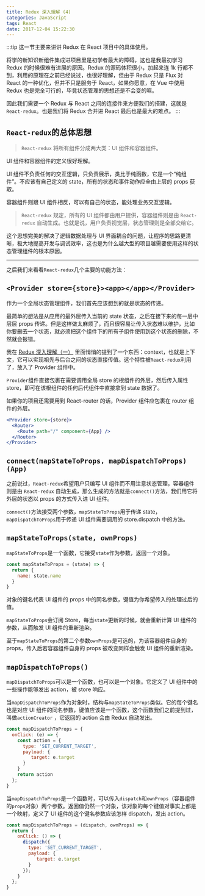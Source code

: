 ```yaml
---
title: Redux 深入理解 (4)
categories: JavaScript
tags: React
date: 2017-12-04 15:22:30
---
```


:::tip
这一节主要来讲讲 Redux 在 React 项目中的具体使用。

将学的新知识新组件集成进项目里是初学者最大的障碍，这也是我最初学习 Redux 的时候很难有进展的原因。Redux 的源码体积很小，加起来连 1k 行都不到，利用的原理在之前已经说过，也很好理解，但由于 Redux 只是 Flux 对 React 的一种优化，但并不只是服务于 React，如果你愿意，在 Vue 中使用 Redux 也是完全可行的，毕竟状态管理的思想还是不会变的嘛。

因此我们需要一个 Redux 与 React 之间的连接件来方便我们的搭建，这就是`React-redux`。也是我们将 Redux 合并进 React 最后也是最大的难点。
:::

<!-- more -->

## `React-redux`的总体思想

> `React-redux` 将所有组件分成两大类：UI 组件和容器组件。

UI 组件和容器组件的定义很好理解。

UI 组件不负责任何的交互逻辑，只负责展示，类比于纯函数，它是一个“纯组件”。不应该有自己定义的 state，所有的状态和事件动作应全由上层的 props 获取。

容器组件则跟 UI 组件相反，可以有自己的状态，能处理业务交互逻辑。

> `React-redux` 规定，所有的 UI 组件都由用户提供，容器组件则是由 `React-redux` 自动生成。也就是说，用户负责视觉层，状态管理则是全部交给它。

这个思想完美的解决了逻辑数据处理与 UI 界面耦合的问题，让程序的思路更清晰，极大地提高开发与调试效率，这也是为什么越大型的项目越需要使用这样的状态管理组件的根本原因。

------

之后我们来看看`React-redux`几个主要的功能方法：

## `<Provider store={store}><app></app></Provider>`

作为一个全局状态管理组件，我们首先应该想到的就是状态的传递。

最简单的想法是从应用的最外层传入当前的 state 状态，之后在接下来的每一层中层层 props 传递。但是这样做太麻烦了，而且很容易让传入状态难以维护，比如你要删去一个状态，就必须把这个组件下的所有子组件使用到这个状态的删除，不然就会报错。

我在 [Redux 深入理解（一）](http://kelekexiao.cn/2017/11/30/redux%E6%B7%B1%E5%85%A5%E7%90%86%E8%A7%A3%EF%BC%88%E4%B8%80%EF%BC%89/) 里面悄悄的提到了一个东西：context，也就是上下文，它可以实现祖先与后台之间的状态直接传值。这个特性被`React-redux`利用了，放入了 Provider 组件中。

`Provider`组件直接包裹在需要调用全局 store 的根组件的外层，然后传入属性 store，即可在该根组件的任何后代组件中直接拿到 state 数据了。

如果你的项目还需要用到 React-router 的话，Provider 组件应包裹在 router 组件的外层。

```jsx
<Provider store={store}>
  <Router>
    <Route path="/" component={App} />
  </Router>
</Provider>
```

## `connect(mapStateToProps, mapDispatchToProps)(App)`

之前说过，`React-redux`希望用户只编写 UI 组件而不用注意状态管理，容器组件则是由 `React-redux` 自动生成，那么生成的方法就是`connect()`方法，我们用它将外层的状态以 props 的方式传入进 UI 组件。

`connect()`方法接受两个参数，`mapStateToProps`用于传递 state，`mapDispatchToProps`用于传递 UI 组件需要调用的 store.dispatch 中的方法。

## `mapStateToProps(state, ownProps)`

`mapStateToProps`是一个函数，它接受`state`作为参数，返回一个对象。

```js
const mapStateToProps = (state) => {
  return {
    name: state.name
  }
}
```

对象的键名代表 UI 组件的 props 中的同名参数，键值为你希望传入的处理过后的值。

`mapStateToProps`会订阅 Store，每当`state`更新的时候，就会重新计算 UI 组件的参数，从而触发 UI 组件的重新渲染。

至于`mapStateToProps`的第二个参数`ownProps`是可选的，为该容器组件自身的 props，传入后若容器组件自身的 props 被改变同样会触发 UI 组件的重新渲染。

## `mapDispatchToProps()`

`mapDispatchToProps`可以是一个函数，也可以是一个对象。它定义了 UI 组件中的一些操作能够发出 action，被 store 响应。

当`mapDispatchToProps`作为对象时，结构与`mapStateToProps`类似。它的每个键名也是对应 UI 组件的同名参数，键值应该是一个函数，这个函数我们之前提到过，叫做`actionCreator` ，它返回的 action 会由 Redux 自动发出。

```jsx
const mapDispatchToProps = {
  onClick: (e) => {
    const action = {
      type: 'SET_CURRENT_TARGET',
      payload: {
         target: e.target
      }
    }
    return action
  };
}
```

当`mapDispatchToProps`是一个函数时，可以传入`dispatch`和`ownProps`（容器组件的`props`对象）两个参数。返回值仍然一个对象，该对象的每个键值对事实上都是一个映射，定义了 UI 组件的这个键名参数应该怎样 dispatch，发出 action。

```jsx
const mapDispatchToProps = (dispatch, ownProps) => {
  return {
    onClick: () => {
      dispatch({
        type: 'SET_CURRENT_TARGET',
        payload: {
           target: e.target
        }
      });
    }
  };
}
```
